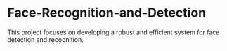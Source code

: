 # Face-Recognition-and-Detection
This project focuses on developing a robust and efficient system for face detection and recognition.
